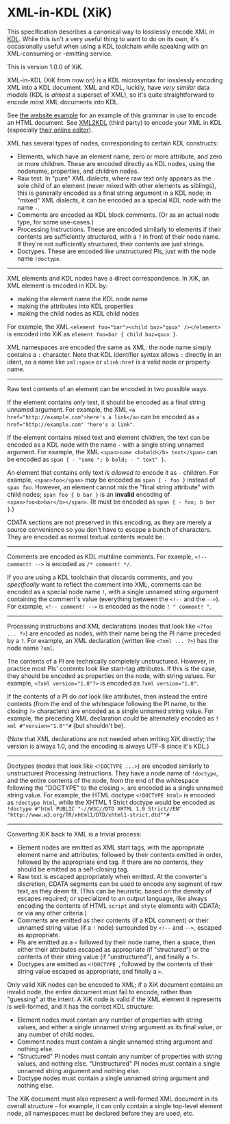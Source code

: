 XML-in-KDL (XiK)
================

This specification describes a canonical way to losslessly encode XML in [KDL](https://kdl.dev). While this isn't a very useful thing to want to do on its own, it's occasionally useful when using a KDL toolchain while speaking with an XML-consuming or -emitting service.

This is version 1.0.0 of XiK.

XML-in-KDL (XiK from now on) is a KDL microsyntax for losslessly encoding XML into a KDL document. XML and KDL, luckily, have *very similar* data models (KDL is *almost* a superset of XML), so it's quite straightforward to encode most XML documents into KDL.

See [the website example](examples/website.kdl) for an example of this grammar in use to encode an HTML document. See [XML2KDL](https://github.com/Devasta/XML2KDL) (third party) to encode your XML in KDL (especially [their online editor](https://xsltfiddle.liberty-development.net/bET2rY5)).

XML has several types of nodes, corresponding to certain KDL constructs:

* Elements, which have an element name, zero or more attribute, and zero or more children. These are encoded directly as KDL nodes, using the nodename, properties, and children nodes.
* Raw text. In "pure" XML dialects, where raw text only appears as the sole child of an element (never mixed with other elements as siblings), this is generally encoded as a final string argument in a KDL node; in "mixed" XML dialects, it can be encoded as a special KDL node with the name `-`.
* Comments are encoded as KDL block comments. (Or as an actual node type, for some use-cases.)
* Processing Instructions. These are encoded similarly to elements if their contents are sufficiently structured, with a `?` in front of their node name. If they're not sufficiently structured, their contents are just strings.
* Doctypes. These are encoded like unstructured PIs, just with the node name `!doctype`.

----

XML elements and KDL nodes have a direct correspondence. In XiK, an XML element is encoded in KDL by:

* making the element name the KDL node name
* making the attributes into KDL properties
* making the child nodes as KDL child nodes

For example, the XML `<element foo="bar"><child baz="quux" /></element>` is encoded into XiK as `element foo=bar { child baz=quux }`.

XML namespaces are encoded the same as XML: the node name simply contains a `:` character. Note that KDL identifier syntax allows `:` directly in an ident, so a name like `xml:space` or `xlink:href` is a valid node or property name.

----

Raw text contents of an element can be encoded in two possible ways.

If the element contains *only* text, it should be encoded as a final string unnamed argument. For example, the XML `<a href="http://example.com">here's a link</a>` can be encoded as `a href="http://example.com" "here's a link"`.

If the element contains mixed text and element children, the text can be encoded as a KDL node with the name `-` with a single string unnamed argument. For example, the XML `<span>some <b>bold</b> text</span>` can be encoded as `span { - "some "; b bold; - " text" }`.

An element that contains only text *is allowed to* encode it as `-` children. For example, `<span>foo</span>` *may* be encoded as `span { - foo }` instead of `span foo`. However, an element cannot mix the "final string attribute" with child nodes; `span foo { b bar }` is an **invalid** encoding of `<span>foo<b>bar</b></span>`. (It must be encoded as `span { - foo; b bar }`.)

CDATA sections are not preserved in this encoding, as they are merely a source convenience so you don't have to escape a bunch of characters. They are encoded as normal textual contents would be.

-----

Comments are encoded as KDL multiline comments.  For example, `<!-- comment! -->` is encoded as `/* comment! */`.

If you are using a KDL toolchain that discards comments, and you *specifically* want to reflect the comment into XML, comments can be encoded as a special node name `!`, with a single unnamed string argument containing the comment's value (everything between the `<!--` and the `-->`). For example, `<!-- comment! -->` is encoded as the node `! " comment! "`.

----

Processing instructions and XML declarations (nodes that look like `<?foo ... ?>`) are encoded as nodes, with their name being the PI name preceded by a `?`. For example, an XML declaration (written like `<?xml ... ?>`) has the node name `?xml`.

The contents of a PI are technically completely unstructured. However, in practice most PIs' contents look like start-tag attributes. If this is the case, they should be encoded as properties on the node, with string values. For example, `<?xml version="1.0"?>` is encoded as `?xml version="1.0"`.

If the contents of a PI do *not* look like attributes, then instead the entire contents (from the end of the whitespace following the PI name, to the closing `?>` characters) are encoded as a single unnamed string value. For example, the preceding XML declaration *could* be alternately encoded as `?xml #"version="1.0""#` (but shouldn't be).

(Note that XML declarations are not needed when writing XiK directly; the version is always 1.0, and the encoding is always UTF-8 since it's KDL.)

----

Doctypes (nodes that look like `<!DOCTYPE ...>`) are encoded similarly to unstructured Processing Instructions. They have a node name of `!doctype`, and the entire contents of the node, from the end of the whitespace following the "DOCTYPE" to the closing `>`, are encoded as a single unnamed string value. For example, the HTML doctype `<!DOCTYPE html>` is encoded as `!doctype html`, while the XHTML 1 Strict doctype would be encoded as `!doctype #"html PUBLIC "-//W3C//DTD XHTML 1.0 Strict//EN" "http://www.w3.org/TR/xhtml1/DTD/xhtml1-strict.dtd""#`

----

Converting XiK back to XML is a trivial process:

* Element nodes are emitted as XML start tags, with the appropriate element name and attributes, followed by their contents emitted in order, followed by the appropriate end tag. If there are no contents, they should be emitted as a self-closing tag.
* Raw text is escaped appropriately when emitted. At the converter's discretion, CDATA segments can be used to encode any segment of raw text, as they deem fit. (This can be heuristic, based on the density of escapes required; or specialized to an output language, like always encoding the contents of HTML `script` and `style` elements with CDATA; or via any other criteria.)
* Comments are emitted as their contents (if a KDL comment) or their unnamed string value (if a `!` node) surrounded by `<!--` and `-->`, escaped as appropriate.
* PIs are emitted as a `<` followed by their node name, then a space, then either their attributes escaped as appropriate (if "structured") or the contents of their string value (if "unstructured"), and finally a `?>`.
* Doctypes are emitted as `<!DOCTYPE `, followed by the contents of their string value escaped as appropriate, and finally a `>`.

Only valid XiK nodes can be encoded to XML; if a XiK document contains an invalid node, the entire document must fail to encode, rather than "guessing" at the intent. A XiK node is valid if the XML element it represents is well-formed, and it has the correct KDL structure:

* Element nodes must contain any number of properties with string values, and either a single unnamed string argument as its final value, *or* any number of child nodes.
* Comment nodes must contain a single unnamed string argument and nothing else.
* "Structured" PI nodes must contain any number of properties with string values, and nothing else. "Unstructured" PI nodes must contain a single unnamed string argument and nothing else.
* Doctype nodes must contain a single unnamed string argument and nothing else.

The XiK document must also represent a well-formed XML document in its overall structure - for example, it can only contain a single top-level element node, all namespaces must be declared before they are used, etc.
